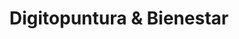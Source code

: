 ---
title: "Digitopuntura & Bienestar"
url: /ciudad-autonoma-de-buenos-aires/digitopuntura-y-bienestar/
shop: masaje
---